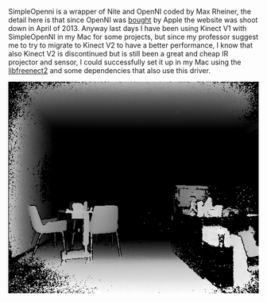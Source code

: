 SimpleOpenni is a wrapper of Nite and OpenNI coded by Max Rheiner, the detail here
is that since OpenNI was
[bought](https://apple.slashdot.org/story/14/03/02/1530202/apple-closes-openni-the-open-source-kinect-framework)
by Apple the website was shoot down in April of 2013. Anyway last days I have
been using Kinect V1 with SimpleOpenNI in my Mac for some projects,
but since my professor suggest me to try to migrate to Kinect V2 to have a better
performance, I know that also Kinect V2 is discontinued but is still been a great
and cheap IR projector and sensor, I could successfully set it up in my Mac using the
[libfreenect2](https://github.com/OpenKinect/libfreenect2) and some dependencies
that also use this driver.

<img src="Assets/deep.png" width="600">
